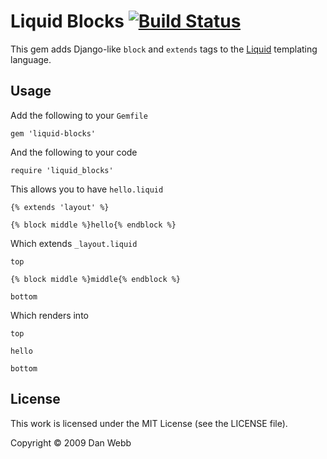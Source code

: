 # Liquid Blocks [![Build Status](https://secure.travis-ci.org/silas/liquid-blocks.png)](http://travis-ci.org/silas/liquid-blocks)

This gem adds Django-like `block` and `extends` tags to the
[Liquid](http://www.liquidmarkup.org/) templating language.

## Usage

Add the following to your `Gemfile`

    gem 'liquid-blocks'

And the following to your code

    require 'liquid_blocks'

This allows you to have `hello.liquid`

    {% extends 'layout' %}

    {% block middle %}hello{% endblock %}

Which extends `_layout.liquid`

    top

    {% block middle %}middle{% endblock %}

    bottom

Which renders into

    top

    hello

    bottom

## License

This work is licensed under the MIT License (see the LICENSE file).

Copyright &copy; 2009 Dan Webb
